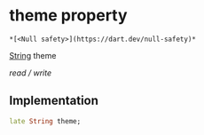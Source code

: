 


# theme property




    *[<Null safety>](https://dart.dev/null-safety)*


[String](https://api.flutter.dev/flutter/dart-core/String-class.html) theme
  
_read / write_






## Implementation

```dart
late String theme;


```







